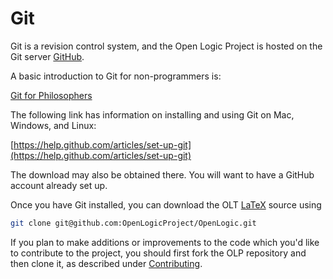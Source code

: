 # Git

Git is a revision control system, and the Open Logic Project is hosted on the Git server [GitHub](http://github.com/).

A basic introduction to Git for non-programmers is:

[Git for Philosophers](https://github.com/rzach/git4phi/blob/master/git4phi.md)

The following link has information on installing and using Git on Mac, Windows, and Linux:

[https://help.github.com/articles/set-up-git](https://help.github.com/articles/set-up-git)

The download may also be obtained there. You will want to have a GitHub account already set up.

Once you have Git installed, you can download the OLT [LaTeX](https://github.com/OpenLogicProject/OpenLogic/wiki/LaTeX) source using
```bash
git clone git@github.com:OpenLogicProject/OpenLogic.git
```
If you plan to make additions or improvements to the code which you'd like to contribute to the project, you should first fork the OLP repository and then clone it, as described under [Contributing](./contributing.md).
